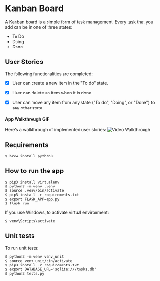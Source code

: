 # Kanban Board 
A Kanban board is a simple form of task management. Every task that you add can be in one of three states:
- To Do
- Doing
- Done

## User Stories
The following functionalities are completed:

- [x] User can create a new item in the "To do" state.
- [x] User can delete an item when it is done.
- [x] User can move any item from any state ("To do", "Doing", or "Done") to any other state.


#### App Walkthrough GIF
Here's a walkthrough of implemented user stories:
<img src='http://g.recordit.co/UOm6wNzYkC.gif' title='Video Walkthrough' width='' alt='Video Walkthrough' />
          
## Requirements
`$ brew install python3`

## How to run the app

```
$ pip3 install virtualenv
$ python3 -m venv .venv
$ source .venv/bin/activate
$ pip3 install -r requirements.txt
$ export FLASK_APP=app.py
$ flask run
```

If you use Windows, to activate virtual environment:

`$ venv\Scripts\activate`

## Unit tests
To run unit tests:

```
$ python3 -m venv venv_unit
$ source venv_unit/bin/activate
$ pip3 install -r requirements.txt
$ export DATABASE_URL='sqlite:///tasks.db'
$ python3 tests.py
```
